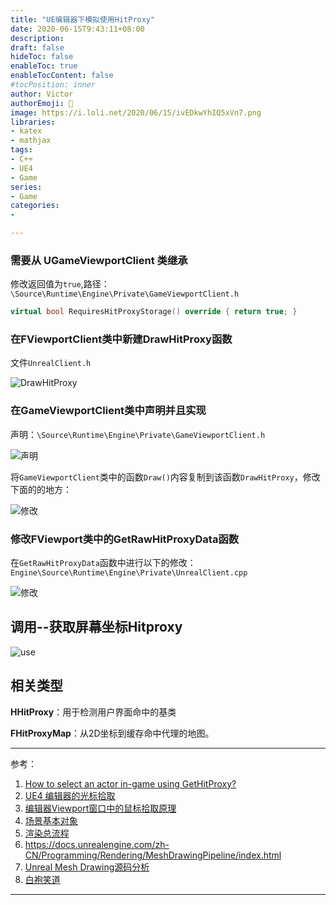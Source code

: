 ```yaml
---
title: "UE编辑器下模拟使用HitProxy"
date: 2020-06-15T9:43:11+08:00
description:
draft: false
hideToc: false
enableToc: true
enableTocContent: false
#tocPosition: inner
author: Victor
authorEmoji: 👻
image: https://i.loli.net/2020/06/15/ivEDkwYhIQ5xVn7.png
libraries:
- katex
- mathjax
tags:
- C++
- UE4
- Game
series:
- Game
categories:
-

---
```




### 需要从 UGameViewportClient 类继承

修改返回值为`true`,路径：`\Source\Runtime\Engine\Private\GameViewportClient.h`

```cpp
virtual bool RequiresHitProxyStorage() override { return true; }
```

### 在FViewportClient类中新建DrawHitProxy函数

文件`UnrealClient.h`

![DrawHitProxy](https://i.loli.net/2020/06/22/KRtGXzvkAian4me.png)

### 在GameViewportClient类中声明并且实现

声明：`\Source\Runtime\Engine\Private\GameViewportClient.h`

![声明](https://i.loli.net/2020/06/22/3D84rt6TeIjWx1F.png)

将`GameViewportClient`类中的函数`Draw()`内容复制到该函数`DrawHitProxy`，修改下面的的地方：

![修改](https://i.loli.net/2020/06/22/qi93OJSarCGkyhI.png)



### 修改FViewport类中的GetRawHitProxyData函数

在`GetRawHitProxyData`函数中进行以下的修改：`Engine\Source\Runtime\Engine\Private\UnrealClient.cpp`

![修改](https://i.loli.net/2020/06/24/d5QIToUrGFPYv6g.png)



## 调用--获取屏幕坐标Hitproxy

![use](https://i.loli.net/2020/06/22/QzmroPdVKHn35i1.png)





## 相关类型

**HHitProxy**：用于检测用户界面命中的基类

**FHitProxyMap**：从2D坐标到缓存命中代理的地图。

---

参考：

1. [How to select an actor in-game using GetHitProxy?](https://forums.unrealengine.com/development-discussion/c-gameplay-programming/37946-how-to-select-an-actor-in-game-using-gethitproxy)
2. [UE4 编辑器的光标拾取](http://www.acros.me/c/unreal-engine-4-%e7%bc%96%e8%be%91%e5%99%a8%e7%9a%84%e5%85%89%e6%a0%87%e6%8b%be%e5%8f%96%ef%bc%88cursor-query%ef%bc%89%e5%8a%9f%e8%83%bd%e5%b0%8f%e8%ae%b0/)
3. [编辑器Viewport窗口中的鼠标拾取原理](https://arenas0.com/2019/04/20/UE4_Learn_HitProxy/)
4. [场景基本对象](https://blog.csdn.net/jiangdengc/article/details/59486288)
5. [渲染总流程](https://blue2rgb.sydneyzh.com/ue4-deferred-shading-pipeline.html)
6. https://docs.unrealengine.com/zh-CN/Programming/Rendering/MeshDrawingPipeline/index.html
7. [Unreal Mesh Drawing源码分析](https://papalqi.cn/index.php/2019/11/10/unreal-mesh-drawing%E6%BA%90%E7%A0%81%E5%88%86%E6%9E%90/)
8. [白袍笑道](https://www.cnblogs.com/BaiPao-XD/p/9863580.html)

---


